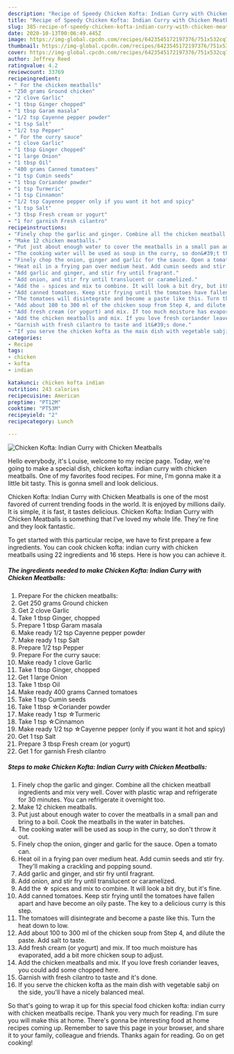 ```yaml
---
description: "Recipe of Speedy Chicken Kofta: Indian Curry with Chicken Meatballs"
title: "Recipe of Speedy Chicken Kofta: Indian Curry with Chicken Meatballs"
slug: 385-recipe-of-speedy-chicken-kofta-indian-curry-with-chicken-meatballs
date: 2020-10-13T00:06:49.445Z
image: https://img-global.cpcdn.com/recipes/6423545172197376/751x532cq70/chicken-kofta-indian-curry-with-chicken-meatballs-recipe-main-photo.jpg
thumbnail: https://img-global.cpcdn.com/recipes/6423545172197376/751x532cq70/chicken-kofta-indian-curry-with-chicken-meatballs-recipe-main-photo.jpg
cover: https://img-global.cpcdn.com/recipes/6423545172197376/751x532cq70/chicken-kofta-indian-curry-with-chicken-meatballs-recipe-main-photo.jpg
author: Jeffrey Reed
ratingvalue: 4.2
reviewcount: 33769
recipeingredient:
- " For the chicken meatballs"
- "250 grams Ground chicken"
- "2 clove Garlic"
- "1 tbsp Ginger chopped"
- "1 tbsp Garam masala"
- "1/2 tsp Cayenne pepper powder"
- "1 tsp Salt"
- "1/2 tsp Pepper"
- " For the curry sauce"
- "1 clove Garlic"
- "1 tbsp Ginger chopped"
- "1 large Onion"
- "1 tbsp Oil"
- "400 grams Canned tomatoes"
- "1 tsp Cumin seeds"
- "1 tbsp Coriander powder"
- "1 tsp Turmeric"
- "1 tsp Cinnamon"
- "1/2 tsp Cayenne pepper only if you want it hot and spicy"
- "1 tsp Salt"
- "3 tbsp Fresh cream or yogurt"
- "1 for garnish Fresh cilantro"
recipeinstructions:
- "Finely chop the garlic and ginger. Combine all the chicken meatball ingredients and mix very well. Cover with plastic wrap and refrigerate for 30 minutes. You can refrigerate it overnight too."
- "Make 12 chicken meatballs."
- "Put just about enough water to cover the meatballs in a small pan and bring to a boil. Cook the meatballs in the water in batches."
- "The cooking water will be used as soup in the curry, so don&#39;t throw it out."
- "Finely chop the onion, ginger and garlic for the sauce. Open a tomato can."
- "Heat oil in a frying pan over medium heat. Add cumin seeds and stir fry. They&#39;ll making a crackling and popping sound."
- "Add garlic and ginger, and stir fry until fragrant."
- "Add onion, and stir fry until translucent or caramelized."
- "Add the ☆ spices and mix to combine. It will look a bit dry, but it&#39;s fine."
- "Add canned tomatoes. Keep stir frying until the tomatoes have fallen apart and have become an oily paste. The key to a delicious curry is this step."
- "The tomatoes will disintegrate and become a paste like this. Turn the heat down to low."
- "Add about 100 to 300 ml of the chicken soup from Step 4, and dilute the paste. Add salt to taste."
- "Add fresh cream (or yogurt) and mix. If too much moisture has evaporated, add a bit more chicken soup to adjust."
- "Add the chicken meatballs and mix. If you love fresh coriander leaves, you could add some chopped here."
- "Garnish with fresh cilantro to taste and it&#39;s done."
- "If you serve the chicken kofta as the main dish with vegetable sabji on the side, you&#39;ll have a nicely balanced meal."
categories:
- Recipe
tags:
- chicken
- kofta
- indian

katakunci: chicken kofta indian 
nutrition: 243 calories
recipecuisine: American
preptime: "PT12M"
cooktime: "PT53M"
recipeyield: "2"
recipecategory: Lunch

---
```



![Chicken Kofta: Indian Curry with Chicken Meatballs](https://img-global.cpcdn.com/recipes/6423545172197376/751x532cq70/chicken-kofta-indian-curry-with-chicken-meatballs-recipe-main-photo.jpg)

Hello everybody, it's Louise, welcome to my recipe page. Today, we're going to make a special dish, chicken kofta: indian curry with chicken meatballs. One of my favorites food recipes. For mine, I'm gonna make it a little bit tasty. This is gonna smell and look delicious.



Chicken Kofta: Indian Curry with Chicken Meatballs is one of the most favored of current trending foods in the world. It is enjoyed by millions daily. It is simple, it is fast, it tastes delicious. Chicken Kofta: Indian Curry with Chicken Meatballs is something that I've loved my whole life. They're fine and they look fantastic.


To get started with this particular recipe, we have to first prepare a few ingredients. You can cook chicken kofta: indian curry with chicken meatballs using 22 ingredients and 16 steps. Here is how you can achieve it.

<!--inarticleads1-->

##### The ingredients needed to make Chicken Kofta: Indian Curry with Chicken Meatballs:

1. Prepare  For the chicken meatballs:
1. Get 250 grams Ground chicken
1. Get 2 clove Garlic
1. Take 1 tbsp Ginger, chopped
1. Prepare 1 tbsp Garam masala
1. Make ready 1/2 tsp Cayenne pepper powder
1. Make ready 1 tsp Salt
1. Prepare 1/2 tsp Pepper
1. Prepare  For the curry sauce:
1. Make ready 1 clove Garlic
1. Take 1 tbsp Ginger, chopped
1. Get 1 large Onion
1. Take 1 tbsp Oil
1. Make ready 400 grams Canned tomatoes
1. Take 1 tsp Cumin seeds
1. Take 1 tbsp ☆Coriander powder
1. Make ready 1 tsp ☆Turmeric
1. Take 1 tsp ☆Cinnamon
1. Make ready 1/2 tsp ☆Cayenne pepper (only if you want it hot and spicy)
1. Get 1 tsp Salt
1. Prepare 3 tbsp Fresh cream (or yogurt)
1. Get 1 for garnish Fresh cilantro




<!--inarticleads2-->

##### Steps to make Chicken Kofta: Indian Curry with Chicken Meatballs:

1. Finely chop the garlic and ginger. Combine all the chicken meatball ingredients and mix very well. Cover with plastic wrap and refrigerate for 30 minutes. You can refrigerate it overnight too.
1. Make 12 chicken meatballs.
1. Put just about enough water to cover the meatballs in a small pan and bring to a boil. Cook the meatballs in the water in batches.
1. The cooking water will be used as soup in the curry, so don&#39;t throw it out.
1. Finely chop the onion, ginger and garlic for the sauce. Open a tomato can.
1. Heat oil in a frying pan over medium heat. Add cumin seeds and stir fry. They&#39;ll making a crackling and popping sound.
1. Add garlic and ginger, and stir fry until fragrant.
1. Add onion, and stir fry until translucent or caramelized.
1. Add the ☆ spices and mix to combine. It will look a bit dry, but it&#39;s fine.
1. Add canned tomatoes. Keep stir frying until the tomatoes have fallen apart and have become an oily paste. The key to a delicious curry is this step.
1. The tomatoes will disintegrate and become a paste like this. Turn the heat down to low.
1. Add about 100 to 300 ml of the chicken soup from Step 4, and dilute the paste. Add salt to taste.
1. Add fresh cream (or yogurt) and mix. If too much moisture has evaporated, add a bit more chicken soup to adjust.
1. Add the chicken meatballs and mix. If you love fresh coriander leaves, you could add some chopped here.
1. Garnish with fresh cilantro to taste and it&#39;s done.
1. If you serve the chicken kofta as the main dish with vegetable sabji on the side, you&#39;ll have a nicely balanced meal.




So that's going to wrap it up for this special food chicken kofta: indian curry with chicken meatballs recipe. Thank you very much for reading. I'm sure you will make this at home. There's gonna be interesting food at home recipes coming up. Remember to save this page in your browser, and share it to your family, colleague and friends. Thanks again for reading. Go on get cooking!
